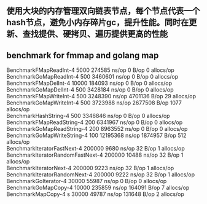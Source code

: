 ## 使用大块的内存管理双向链表节点，每个节点代表一个hash节点，避免小内存碎片gc，提升性能。同时在更新、查找提供、硬拷贝、遍历提供更高的性能
## benchmark for fmmap and golang map
BenchmarkFMapReadInt-4              	    5000	    274585 ns/op	       0 B/op	       0 allocs/op  
BenchmarkGoMapReadInt-4             	     500	   3460601 ns/op	       0 B/op	       0 allocs/op  
BenchmarkFMapDelInt-4               	   10000	    184093 ns/op	       0 B/op	       0 allocs/op  
BenchmarkGoMapDelInt-4              	     500	   3428184 ns/op	       0 B/op	       0 allocs/op  
BenchmarkFMapWriteInt-4             	     500	   3248390 ns/op	 4701136 B/op	      29 allocs/op  
BenchmarkGoMapWriteInt-4            	     500	   3723988 ns/op	 2677508 B/op	    1077 allocs/op  
BenchmarkHashString-4               	     500	   3346846 ns/op	       0 B/op	       0 allocs/op  
BenchmarkFMapReadString-4           	     200	   6341967 ns/op	       0 B/op	       0 allocs/op  
BenchmarkGoMapReadString-4          	     200	   8963552 ns/op	       0 B/op	       0 allocs/op  
BenchmarkGoMapWriteString-4         	     100	  12195368 ns/op	 1874957 B/op	     512 allocs/op  
BenchmarkIteratorFastNext-4         	  200000	      9680 ns/op	      32 B/op	       1 allocs/op  
BenchmarkIteratorRandomFastNext-4   	  200000	     10488 ns/op	      32 B/op	       1 allocs/op  
BenchmarkIteratorNext-4             	  200000	      9223 ns/op	      32 B/op	       1 allocs/op  
BenchmarkIteratorRandomNext-4       	  200000	      9222 ns/op	      32 B/op	       1 allocs/op  
BenchmarkGoIterator-4               	   30000	     55987 ns/op	       0 B/op	       0 allocs/op  
BenchmarkGoMapCopy-4                	   10000	    235859 ns/op	  164091 B/op	       7 allocs/op  
BenchmarkMapCopy-4          s        	   30000	     49787 ns/op	  131648 B/op	       2 allocs/op  

